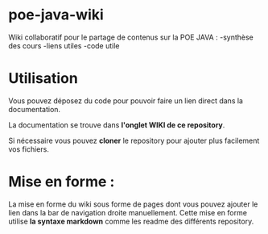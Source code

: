 # poe-java-wiki
Wiki collaboratif pour le partage de contenus sur la POE JAVA :
    -synthèse des cours
    -liens utiles
    -code utile


# Utilisation
Vous pouvez déposez du code pour pouvoir faire un lien direct dans la documentation.

La documentation se trouve dans **l'onglet WIKI de ce repository**.

Si nécessaire vous pouvez **cloner** le repository pour ajouter plus facilement vos fichiers.

# Mise en forme :
La mise en forme du wiki sous forme de pages dont vous pouvez ajouter le lien dans la bar de navigation droite manuellement.
Cette mise en forme utilise __la syntaxe markdown__ comme les readme des différents repository.


